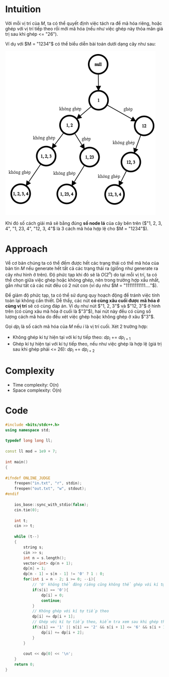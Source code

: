 # Intuition
<!-- First thoughts on how to solve this problem -->
Với mỗi vị trí của $M$, ta có thể quyết định việc tách ra để mã hóa riêng, hoặc ghép với vị trí tiếp theo rồi mới mã hóa (nếu như việc ghép này thỏa mãn giá trị sau khi ghép <= "26"). 

Ví dụ với $M = "1234"$ có thể biểu diễn bài toán dưới dạng cây như sau:

![giaima.png](../Resources/giaima.png)

Khi đó số cách giải mã sẽ bằng đúng **số node lá** của cây bên trên ($"1, 2, 3, 4", "1, 23, 4", "12, 3, 4"$ là 3 cách mã hóa hợp lệ cho $M = "1234"$). 
 
# Approach
<!-- Approach to solve the problem -->
Về cơ bản chúng ta có thể đếm được hết các trạng thái có thể mã hóa của bản tin $M$ nếu generate hết tất cả các trạng thái ra (giống như generate ra cây như hình ở trên). Độ phức tạp khi đó sẽ là $O(2^n)$ do tại mỗi vị trí, ta có thể chọn giữa việc ghép hoặc không ghép, nên trong trường hợp xấu nhất, gần như tất cả các nút đều có 2 nút con (ví dụ như $M = "11111111111...."$).

Để giảm độ phức tạp, ta có thể sử dụng quy hoạch động để tránh việc tính toán lại không cần thiết. Dễ thấy, các nút **có cùng xâu cuối được mã hóa ở cùng vị trí** sẽ có cùng đáp án. Ví dụ như nút $"1, 2, 3"$ và $"12, 3"$ ở hình trên (có cùng xâu mã hóa ở cuối là $"3"$), hai nút này đều có cùng số lượng cách mã hóa do đều xét việc ghép hoặc không ghép ở xâu $"3"$.

Gọi $dp_i$ là số cách mã hóa của $M$ nếu $i$ là vị trí cuối. Xét 2 trường hợp:
- Không ghép kí tự hiện tại với kí tự tiếp theo: $dp_i$ += $dp_{i + 1}$
- Ghép kí tự hiện tại với kí tự tiếp theo, nếu như việc ghép là hợp lệ (giá trị sau khi ghép phải <= 26): $dp_i$ += $dp_{i + 2}$
# Complexity
- Time complexity: O(n)
- Space complexity: O(n)

# Code
``` c++
#include <bits/stdc++.h>
using namespace std;

typedef long long ll;

const ll mod = 1e9 + 7;

int main()
{

#ifndef ONLINE_JUDGE
    freopen("in.txt", "r", stdin);
    freopen("out.txt", "w", stdout);
#endif

    ios_base::sync_with_stdio(false);
    cin.tie(0);

    int t;
    cin >> t;

    while (t--)
    {
		string s;
		cin >> s;
		int n = s.length();
		vector<int> dp(n + 1);
		dp[n] = 1;
		dp[n - 1] = s[n - 1] != '0' ? 1 : 0;
		for(int i = n - 2; i >= 0; --i){
            // '0' không thể đứng riêng cũng không thể ghép với kí tự tiếp theo 
			if(s[i] == '0'){
				dp[i] = 0;
				continue;
			}
            // Không ghép với kí tự tiếp theo
			dp[i] += dp[i + 1];
            // Ghép với kí tự tiếp theo, kiểm tra xem sau khi ghép thì giá trị có hợp lệ không (<= 26)
			if(s[i] == '1' || s[i] == '2' && s[i + 1] <= '6' && s[i + 1] >= '0'){
				dp[i] += dp[i + 2];
			}
		}

		cout << dp[0] << '\n';
    }
    return 0;
}
```